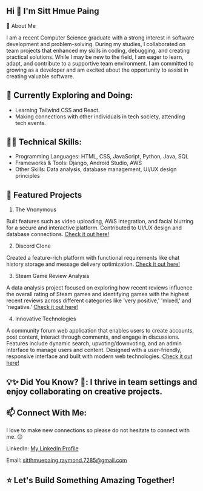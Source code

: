 ## Hi 👋 I'm Sitt Hmue Paing

🚀 About Me

I am a recent Computer Science graduate with a strong interest in software development and problem-solving. During my studies, I collaborated on team projects that enhanced my skills in coding, debugging, and creating practical solutions. While I may be new to the field, I am eager to learn, adapt, and contribute to a supportive team environment. I am committed to growing as a developer and am excited about the opportunity to assist in creating valuable software.

## 🌱 Currently Exploring and Doing:

- Learning Tailwind CSS and React. 
- Making connections with other individuals in tech society, attending tech events.

## 👩‍💻 Technical Skills:

- Programming Languages: HTML, CSS, JavaScript, Python, Java, SQL
- Frameworks & Tools: Django, Android Studio, AWS
- Other Skills: Data analysis, database management, UI/UX design principles

## 📌 Featured Projects

1. The Vnonymous

Built features such as video uploading, AWS integration, and facial blurring for a secure and interactive platform.
Contributed to UI/UX design and database connections.
[Check it out here!](https://github.com/COSC-499-W2023/year-long-project-team-13)



2. Discord Clone

Created a feature-rich platform with functional requirements like chat history storage and message delivery optimization.
[Check it out here!](https://github.com/UBCO-COSC-310-Winter-2022-T2/the-project-marbl)



3. Steam Game Review Analysis

A data analysis project focused on exploring how recent reviews influence the overall rating of Steam games and identifying games with the highest recent reviews across different categories like 'very positive,' 'mixed,' and 'negative.'
[Check it out here!](https://github.com/ubco-W2022T1-cosc301/project-group15)



4. Innovative Technologies
   
A community forum web application that enables users to create accounts, post content, interact through comments, and engage in discussions. Features include dynamic search, upvoting/downvoting, and an admin interface to manage users and content. Designed with a user-friendly, responsive interface and built with modern web technologies.
[Check it out here!](https://github.com/UBCO-COSC-360-Summer-2023-Term-1/the-project-360adamraymond)





## 💡✨ Did You Know? 🌟: I thrive in team settings and enjoy collaborating on creative projects.





## 📫 Connect With Me:

I love to make new connections so please do not hesitate to connect with me. 😊

LinkedIn: [My LinkedIn Profile](https://www.linkedin.com/in/sitt-hmue-paing-65a55029a/)
<!-- Portfolio: Your Portfolio Link -->
Email: sitthmuepaing.raymond.7285@gmail.com


## ⭐ Let's Build Something Amazing Together!
<!--
**SittHmuePaing/SittHmuePaing** is a ✨ _special_ ✨ repository because its `README.md` (this file) appears on your GitHub profile.

Here are some ideas to get you started:

- 🔭 I’m currently working on ...
- 🌱 I’m currently learning ...
- 👯 I’m looking to collaborate on ...
- 🤔 I’m looking for help with ...
- 💬 Ask me about ...
- 📫 How to reach me: ...
- 😄 Pronouns: ...
- ⚡ Fun fact: ...
-->
